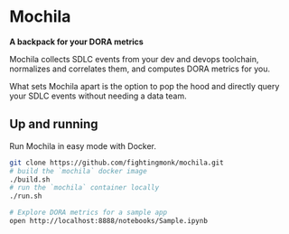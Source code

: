 # Mochila

**A backpack for your DORA metrics**

Mochila collects SDLC events from your dev and devops toolchain, normalizes and correlates them, and computes DORA metrics for you.

What sets Mochila apart is the option to pop the hood and directly query your SDLC events without needing a data team.

## Up and running

Run Mochila in easy mode with Docker.

```sh
git clone https://github.com/fightingmonk/mochila.git
# build the `mochila` docker image
./build.sh
# run the `mochila` container locally
./run.sh

# Explore DORA metrics for a sample app
open http://localhost:8888/notebooks/Sample.ipynb
```

